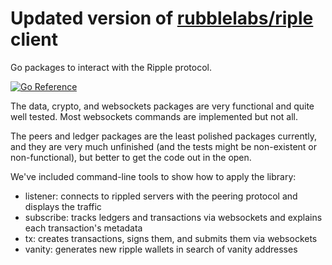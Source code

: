 # Updated version of [rubblelabs/riple](https://github.com/rubblelabs/ripple) client

Go packages to interact with the Ripple protocol.

[![Go Reference](https://pkg.go.dev/badge/github.com/parihaaraka/ripple.svg)](https://pkg.go.dev/github.com/parihaaraka/ripple)

The data, crypto, and websockets packages are very functional and quite well tested. Most websockets commands are implemented but not all.

The peers and ledger packages are the least polished packages currently, and they are very much unfinished (and the tests might be non-existent or non-functional), but better to get the code out in the open.

We've included command-line tools to show how to apply the library:

* listener: connects to rippled servers with the peering protocol and displays the traffic
* subscribe: tracks ledgers and transactions via websockets and explains each transaction's metadata
* tx: creates transactions, signs them, and submits them via websockets
* vanity: generates new ripple wallets in search of vanity addresses